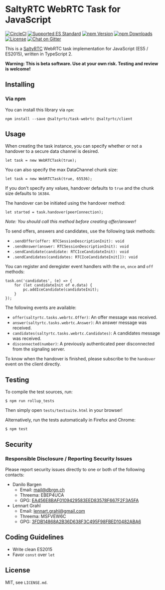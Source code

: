 # SaltyRTC WebRTC Task for JavaScript

[![CircleCI](https://circleci.com/gh/saltyrtc/saltyrtc-task-webrtc-js/tree/master.svg?style=shield)](https://circleci.com/gh/saltyrtc/saltyrtc-task-webrtc-js/tree/master)
[![Supported ES Standard](https://img.shields.io/badge/javascript-ES5%20%2F%20ES2015-yellow.svg)](https://github.com/saltyrtc/saltyrtc-task-webrtc-js)
[![npm Version](https://img.shields.io/npm/v/@saltyrtc/task-webrtc.svg?maxAge=2592000)](https://www.npmjs.com/package/@saltyrtc/task-webrtc)
[![npm Downloads](https://img.shields.io/npm/dt/@saltyrtc/task-webrtc.svg?maxAge=3600)](https://www.npmjs.com/package/@saltyrtc/task-webrtc)
[![License](https://img.shields.io/badge/license-MIT-blue.svg)](https://github.com/saltyrtc/saltyrtc-task-webrtc-js)
[![Chat on Gitter](https://badges.gitter.im/saltyrtc/Lobby.svg)](https://gitter.im/saltyrtc/Lobby)

This is a [SaltyRTC](https://saltyrtc.org/) WebRTC task implementation for
JavaScript (ES5 / ES2015), written in TypeScript 2.

**Warning: This is beta software. Use at your own risk. Testing and review is
welcome!**

## Installing

### Via npm

You can install this library via `npm`:

    npm install --save @saltyrtc/task-webrtc @saltyrtc/client

## Usage

When creating the task instance, you can specify whether or not a handover to a secure data channel is desired.

    let task = new WebRTCTask(true);

You can also specify the max DataChannel chunk size:

    let task = new WebRTCTask(true, 65536);

If you don't specify any values, handover defaults to `true` and the chunk size defaults to `16384`.

The handover can be initiated using the handover method:

    let started = task.handover(peerConnection);

*Note: You should call this method before creating offer/answer!*

To send offers, answers and candidates, use the following task methods:

* `.sendOffer(offer: RTCSessionDescriptionInit): void`
* `.sendAnswer(answer: RTCSessionDescriptionInit): void`
* `.sendCandidate(candidate: RTCIceCandidateInit): void`
* `.sendCandidates(candidates: RTCIceCandidateInit[]): void`

You can register and deregister event handlers with the `on`, `once` and `off` methods:

    task.on('candidates', (e) => {
        for (let candidateInit of e.data) {
            pc.addIceCandidate(candidateInit);
        }
    });

The following events are available:

* `offer(saltyrtc.tasks.webrtc.Offer)`: An offer message was received.
* `answer(saltyrtc.tasks.webrtc.Answer)`: An answer message was received.
* `candidates(saltyrtc.tasks.webrtc.Candidates)`: A candidates message was received.
* `disconnected(number)`: A previously authenticated peer disconnected from the signaling server.

To know when the handover is finished, please subscribe to the `handover` event on the client directly.

## Testing

To compile the test sources, run:

    $ npm run rollup_tests

Then simply open `tests/testsuite.html` in your browser!

Alternatively, run the tests automatically in Firefox and Chrome:

    $ npm test

## Security

### Responsible Disclosure / Reporting Security Issues

Please report security issues directly to one or both of the following contacts:

- Danilo Bargen
    - Email: mail@dbrgn.ch
    - Threema: EBEP4UCA
    - GPG: [EA456E8BAF0109429583EED83578F667F2F3A5FA][keybase-dbrgn]
- Lennart Grahl
    - Email: lennart.grahl@gmail.com
    - Threema: MSFVEW6C
    - GPG: [3FDB14868A2B36D638F3C495F98FBED10482ABA6][keybase-lgrahl]

[keybase-dbrgn]: https://keybase.io/dbrgn
[keybase-lgrahl]: https://keybase.io/lgrahl

## Coding Guidelines

- Write clean ES2015
- Favor `const` over `let`

## License

MIT, see `LICENSE.md`.
